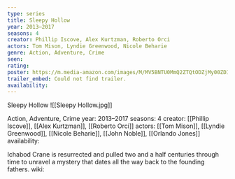 ```yaml
---
type: series
title: Sleepy Hollow
year: 2013–2017
seasons: 4
creator: Phillip Iscove, Alex Kurtzman, Roberto Orci
actors: Tom Mison, Lyndie Greenwood, Nicole Beharie
genre: Action, Adventure, Crime
seen:
rating: 
poster: https://m.media-amazon.com/images/M/MV5BNTU0MmQ2ZTQtODZjMy00ZDI1LThhODEtZDBlNTBlNTFkODBhXkEyXkFqcGdeQXVyNTA4NzY1MzY@._V1_SX300.jpg
trailer_embed: Could not find trailer.
availability:
---
```

Sleepy Hollow
![[Sleepy Hollow.jpg]]

Action, Adventure, Crime
year: 2013–2017
seasons: 4
creator: [[Phillip Iscove]], [[Alex Kurtzman]], [[Roberto Orci]]
actors: [[Tom Mison]], [[Lyndie Greenwood]], [[Nicole Beharie]], [[John Noble]], [[Orlando Jones]]
availability:

Ichabod Crane is resurrected and pulled two and a half centuries through time to unravel a mystery that dates all the way back to the founding fathers.
wiki: 


